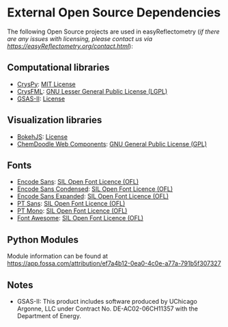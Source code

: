 # External Open Source Dependencies

The following Open Source projects are used in easyReflectometry (_if there are any issues with licensing, please contact us via <https://easyReflectometry.org/contact.html>_):

## Computational libraries

* [CrysPy](https://github.com/ikibalin/cryspy): [MIT License](https://raw.githubusercontent.com/ikibalin/cryspy/master/LICENSE) 
* [CrysFML](https://code.ill.fr/scientific-software/crysfml): [GNU Lesser General Public License (LGPL)](https://raw.githubusercontent.com/easyScience/libsDarwin/main/libsDarwin/CFML_api/LICENSE)
* [GSAS-II](https://subversion.xray.aps.anl.gov/trac/pyGSAS): [License](https://raw.githubusercontent.com/easyScience/libsDarwin/main/libsDarwin/GSASII/license2013.txt)

## Visualization libraries

* [BokehJS](https://docs.bokeh.org/en/2.2.3/docs/user_guide/bokehjs.html): [License](https://raw.githubusercontent.com/bokeh/bokeh/branch-2.2/bokehjs/LICENSE) 
* [ChemDoodle Web Components](https://web.chemdoodle.com/): [GNU General Public License (GPL)](http://www.gnu.org/licenses/gpl-3.0.html) 

## Fonts

* [Encode Sans](https://fonts.google.com/specimen/Encode+Sans): [SIL Open Font Licence (OFL)](https://scripts.sil.org/OFL)
* [Encode Sans Condensed](https://fonts.google.com/specimen/Encode+Sans+Condensed): [SIL Open Font Licence (OFL)](https://scripts.sil.org/OFL)
* [Encode Sans Expanded](https://fonts.google.com/specimen/Encode+Sans+Expanded): [SIL Open Font Licence (OFL)](https://scripts.sil.org/OFL)
* [PT Sans](https://fonts.google.com/specimen/PT+Sans): [SIL Open Font Licence (OFL)](https://scripts.sil.org/OFL)
* [PT Mono](https://fonts.google.com/specimen/PT+Mono): [SIL Open Font Licence (OFL)](https://scripts.sil.org/OFL)
* [Font Awesome](https://github.com/FortAwesome/Font-Awesome): [SIL Open Font Licence (OFL)](https://scripts.sil.org/OFL)


## Python Modules

Module information can be found at <https://app.fossa.com/attribution/ef7a4b12-0ea0-4c0e-a77a-791b5f307327>


## Notes

* GSAS-II: This product includes software produced by UChicago Argonne, LLC under Contract No. DE-AC02-06CH11357 with the Department of Energy.
